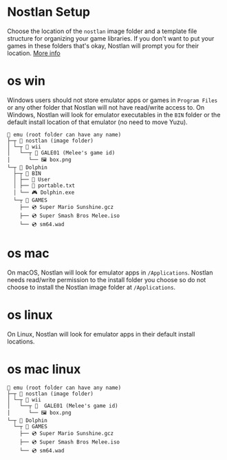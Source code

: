 # Nostlan Setup

Choose the location of the `nostlan` image folder and a template file structure for organizing your game libraries.  If you don't want to put your games in these folders that's okay, Nostlan will prompt you for their location.  [More info](https://github.com/quinton-ashley/nostlan#nostlan-file-structure)

# os win

Windows users should not store emulator apps or games in `Program Files` or any other folder that Nostlan will not have read/write access to.  On Windows, Nostlan will look for emulator executables in the `BIN` folder or the default install location of that emulator (no need to move Yuzu).

    📁 emu (root folder can have any name)
    ├─┬ 📁 nostlan (image folder)
    │ └─┬ 📁 wii
    │   └──┬ 📁 GALE01 (Melee's game id)
    │      └── 🖼 box.png
    └─┬ 📁 Dolphin
      ├─┬ 📁 BIN
      │ ├── 📁 User
      │ ├── 📄 portable.txt
      │ └── 🎮 Dolphin.exe
      └─┬ 📁 GAMES
        ├── 💿 Super Mario Sunshine.gcz
        ├── 💿 Super Smash Bros Melee.iso
        └── 💿 sm64.wad

# os mac

On macOS, Nostlan will look for emulator apps in `/Applications`.  Nostlan needs read/write permission to the install folder you choose so do not choose to install the Nostlan image folder at `/Applications`.

# os linux

On Linux, Nostlan will look for emulator apps in their default install locations.

# os mac linux

    📁 emu (root folder can have any name)
    ├─┬ 📁 nostlan (image folder)
    │ └─┬ 📁 wii
    │   └──┬ 📁  GALE01 (Melee's game id)
    │      └── 🖼 box.png
    └─┬ 📁 Dolphin
      └─┬ 📁 GAMES
        ├── 💿 Super Mario Sunshine.gcz
        ├── 💿 Super Smash Bros Melee.iso
        └── 💿 sm64.wad
